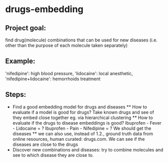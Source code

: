 # drugs-embedding

## Project goal: 
find drug(molecule) combinations that can be used for new diseases (i.e. other than the purpose of each molecule taken separately)
## Example:  
'nifedipine': high blood pressure, 'lidocaine': local anesthetic, 'nifedipine+lidocaine': hemorrhoids treatment 

## Steps:
* Find a good embedding model for drugs and diseases
** How to evaluate if a model is good for drugs? Take known drugs and see of they embed close together eg. via hierarchical clustering
** How to evaluate if the drugs to disease embeddings is good? Ibuprofen - Fever - Lidocaine = ? Ibuprofen - Pain - Nifedipine = ? We should get the diseases
** we can also use, instead of 1.2., ground truth data from online resources, human curated: drugs.com. We can see if the diseases are close to the drugs
* Discover new combinations and diseases: try to combine molecules and see to which disease they are close to.
